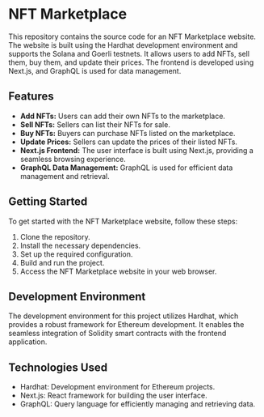 # NFT Marketplace

This repository contains the source code for an NFT Marketplace website. The website is built using the Hardhat development environment and supports the Solana and Goerli testnets. It allows users to add NFTs, sell them, buy them, and update their prices. The frontend is developed using Next.js, and GraphQL is used for data management.

## Features

- **Add NFTs:** Users can add their own NFTs to the marketplace.
- **Sell NFTs:** Sellers can list their NFTs for sale.
- **Buy NFTs:** Buyers can purchase NFTs listed on the marketplace.
- **Update Prices:** Sellers can update the prices of their listed NFTs.
- **Next.js Frontend:** The user interface is built using Next.js, providing a seamless browsing experience.
- **GraphQL Data Management:** GraphQL is used for efficient data management and retrieval.

## Getting Started

To get started with the NFT Marketplace website, follow these steps:

1. Clone the repository.
2. Install the necessary dependencies.
3. Set up the required configuration.
4. Build and run the project.
5. Access the NFT Marketplace website in your web browser.

## Development Environment

The development environment for this project utilizes Hardhat, which provides a robust framework for Ethereum development. It enables the seamless integration of Solidity smart contracts with the frontend application.

## Technologies Used

- Hardhat: Development environment for Ethereum projects.
- Next.js: React framework for building the user interface.
- GraphQL: Query language for efficiently managing and retrieving data.
